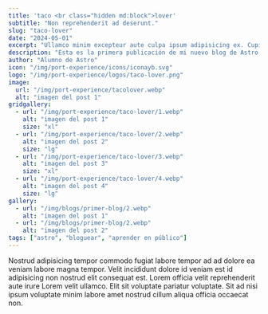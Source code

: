 ```yaml
---
title: 'taco <br class="hidden md:block">lover'
subtitle: "Non reprehenderit ad deserunt."
slug: "taco-lover"
date: "2024-05-01"
excerpt: "Ullamco minim excepteur aute culpa ipsum adipisicing ex. Cupidatat incididunt eu laborum ut. Lorem excepteur enim <br><br> excepteur dolore eiusmod sint duis nostrud amet officia Lorem deserunt quis. Non reprehenderit ad nisi nisi ut adipisicing deserunt."
description: "Esta es la primera publicación de mi nuevo blog de Astro."
author: "Alumno de Astro"
icon: "/img/port-experience/icons/iconayb.svg"
logo: "/img/port-experience/logos/taco-lover.png"
image:
  url: "/img/port-experience/tacolover.webp"
  alt: "imagen del post 1"
gridgallery:
  - url: "/img/port-experience/taco-lover/1.webp"
    alt: "imagen del post 1"
    size: "xl"
  - url: "/img/port-experience/taco-lover/2.webp"
    alt: "imagen del post 2"
    size: "lg"
  - url: "/img/port-experience/taco-lover/3.webp"
    alt: "imagen del post 3"
    size: "xl"
  - url: "/img/port-experience/taco-lover/4.webp"
    alt: "imagen del post 4"
    size: "lg"
gallery:
  - url: "/img/blogs/primer-blog/2.webp"
    alt: "imagen del post 1"
  - url: "/img/blogs/primer-blog/2.webp"
    alt: "imagen del post 2"
tags: ["astro", "bloguear", "aprender en público"]
---
```


Nostrud adipisicing tempor commodo fugiat labore tempor ad ad dolore ea veniam labore magna tempor. Velit incididunt dolore id veniam est id adipisicing non nostrud elit consequat est. Lorem officia velit reprehenderit aute irure Lorem velit ullamco. Elit sit voluptate pariatur voluptate. Sit ad nisi ipsum voluptate minim labore amet nostrud cillum aliqua officia occaecat non.